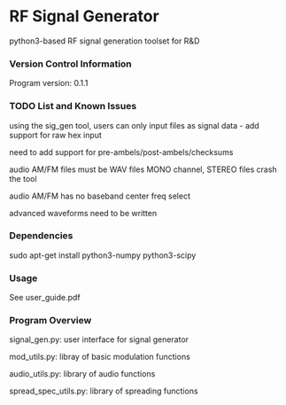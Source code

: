 # RF Signal Generator

python3-based RF signal generation toolset for R&D

### Version Control Information

Program version: 0.1.1

### TODO List and Known Issues

using the sig_gen tool, users can only input files as signal data - add support for raw hex input

need to add support for pre-ambels/post-ambels/checksums

audio AM/FM files must be WAV files MONO channel, STEREO files crash the tool

audio AM/FM has no baseband center freq select

advanced waveforms need to be written

### Dependencies

sudo apt-get install python3-numpy python3-scipy

### Usage

See user_guide.pdf

### Program Overview

signal_gen.py: user interface for signal generator

mod_utils.py: libray of basic modulation functions

audio_utils.py: library of audio functions

spread_spec\_utils.py: library of spreading functions
